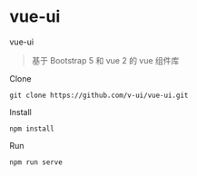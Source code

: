 # vue-ui

 vue-ui

> 基于 Bootstrap 5 和 vue 2 的 vue 组件库

Clone
```
git clone https://github.com/v-ui/vue-ui.git
```

Install
```
npm install
```

Run 
```
npm run serve
```
